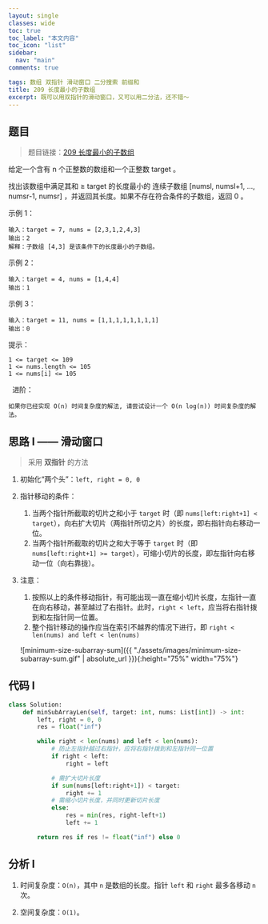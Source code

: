 ```yaml
---
layout: single
classes: wide
toc: true
toc_label: "本文内容"
toc_icon: "list"
sidebar:
  nav: "main"
comments: true

tags: 数组 双指针 滑动窗口 二分搜索 前缀和
title: 209 长度最小的子数组
excerpt: 既可以用双指针的滑动窗口，又可以用二分法，还不错～
---
```


## 题目

> 题目链接：[209 长度最小的子数组](https://leetcode-cn.com/problems/minimum-size-subarray-sum/)

给定一个含有 n 个正整数的数组和一个正整数 target 。

找出该数组中满足其和 ≥ target 的长度最小的 连续子数组 [numsl, numsl+1, ..., numsr-1, numsr] ，并返回其长度。如果不存在符合条件的子数组，返回 0 。

示例 1：

    输入：target = 7, nums = [2,3,1,2,4,3]
    输出：2
    解释：子数组 [4,3] 是该条件下的长度最小的子数组。

示例 2：

    输入：target = 4, nums = [1,4,4]
    输出：1

示例 3：

    输入：target = 11, nums = [1,1,1,1,1,1,1,1]
    输出：0

提示：

    1 <= target <= 109
    1 <= nums.length <= 105
    1 <= nums[i] <= 105
 
进阶：

    如果你已经实现 O(n) 时间复杂度的解法, 请尝试设计一个 O(n log(n)) 时间复杂度的解法。

## 思路 I —— 滑动窗口

> 采用 **双指针** 的方法

1. 初始化“两个头”：`left, right = 0, 0`
2. 指针移动的条件：
   1. 当两个指针所截取的切片之和小于 `target` 时（即 `nums[left:right+1] < target`），向右扩大切片（两指针所切之片）的长度，即右指针向右移动一位。
   2. 当两个指针所截取的切片之和大于等于 `target` 时（即 `nums[left:right+1] >= target`），可缩小切片的长度，即左指针向右移动一位（向右靠拢）。

3. 注意：
   1. 按照以上的条件移动指针，有可能出现一直在缩小切片长度，左指针一直在向右移动，甚至越过了右指针。此时，`right < left`，应当将右指针拨到和左指针同一位置。
   2. 整个指针移动的操作应当在索引不越界的情况下进行，即 `right < len(nums) and left < len(nums)`

     ![minimum-size-subarray-sum]({{ "./assets/images/minimum-size-subarray-sum.gif" | absolute_url }}){:height="75%" width="75%"}

## 代码 I

```python
class Solution:
    def minSubArrayLen(self, target: int, nums: List[int]) -> int:
        left, right = 0, 0
        res = float("inf")

        while right < len(nums) and left < len(nums):
            # 防止左指针越过右指针，应将右指针拨到和左指针同一位置
            if right < left:
                right = left

            # 需扩大切片长度
            if sum(nums[left:right+1]) < target:
                right += 1
            # 需缩小切片长度，并同时更新切片长度
            else:
                res = min(res, right-left+1)
                left += 1

        return res if res != float("inf") else 0
```

## 分析 I

1. 时间复杂度：`O(n)`，其中 `n` 是数组的长度。指针 `left` 和 `right` 最多各移动 `n` 次。

2. 空间复杂度：`O(1)`。


